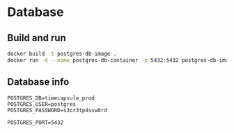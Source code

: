 # Database

## Build and run
```bash
docker build -t postgres-db-image .
docker run -d --name postgres-db-container -p 5432:5432 postgres-db-image
``` 

## Database info
```
POSTGRES_DB=timecapsule_prod
POSTGRES_USER=postgres
POSTGRES_PASSWORD=s3cr3tp4ssw0rd

POSTGRES_PORT=5432
```
